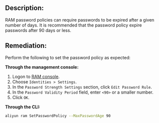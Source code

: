 ## Description:

RAM password policies can require passwords to be expired after a given number of days. It is recommended that the password policy expire passwords after 90 days or less.

## Remediation:

Perform the following to set the password policy as expected:

**Through the management console:**

1. Logon to [RAM console](https://ram.console.aliyun.com/overview).
2. Choose `Identities > Settings`.
3. In the `Password Strength Settings` section, click `Edit Password Rule`.
4. In the `Password Validity Period` field, enter `<90>` or a smaller number.
5. Click `OK`.

**Through the CLI:**

```bash
aliyun ram SetPasswordPolicy --MaxPasswordAge 90
```